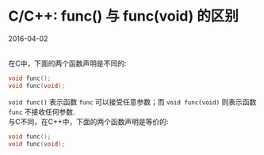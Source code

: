 # C/C++: func() 与 func(void) 的区别
2016-04-02    <br /><br />                   
                      
在C中，下面的两个函数声明是不同的:                
            
```cpp
void func();
void func(void);
```
`void func()` 表示函数 `func` 可以接受任意参数；而 `void func(void)` 则表示函数 `func` 不接收任何参数.                    
与C不同，在C++中，下面的两个函数声明是等价的:             
            
```cpp
void func();
void func(void);
```
